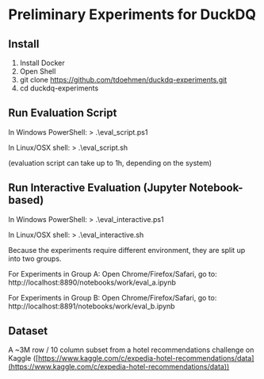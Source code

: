 # Preliminary Experiments for DuckDQ

## Install
1. Install Docker
2. Open Shell
3. git clone https://github.com/tdoehmen/duckdq-experiments.git
4. cd duckdq-experiments

## Run Evaluation Script
In Windows PowerShell: > .\eval_script.ps1

In Linux/OSX shell: > .\eval_script.sh

(evaluation script can take up to 1h, depending on the system)

## Run Interactive Evaluation (Jupyter Notebook-based)
In Windows PowerShell: > .\eval_interactive.ps1

In Linux/OSX shell: > .\eval_interactive.sh

Because the experiments require different environment, they are split up into two groups.

For Experiments in Group A: Open Chrome/Firefox/Safari, go to: http://localhost:8890/notebooks/work/eval_a.ipynb

For Experiments in Group B: Open Chrome/Firefox/Safari, go to: http://localhost:8891/notebooks/work/eval_b.ipynb

## Dataset

A ~3M row / 10 column subset from a hotel recommendations challenge on Kaggle ([https://www.kaggle.com/c/expedia-hotel-recommendations/data](https://www.kaggle.com/c/expedia-hotel-recommendations/data))
